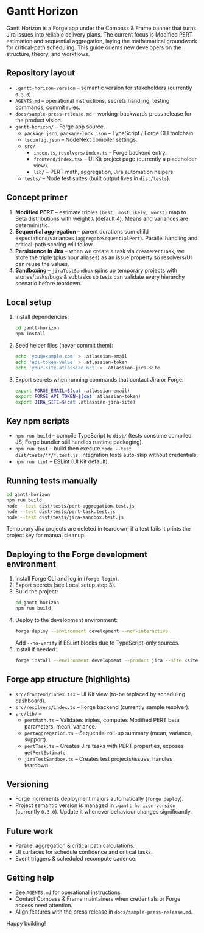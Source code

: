 # Gantt Horizon

Gantt Horizon is a Forge app under the Compass & Frame banner that turns Jira issues into reliable delivery plans. The current focus is Modified PERT estimation and sequential aggregation, laying the mathematical groundwork for critical-path scheduling. This guide orients new developers on the structure, theory, and workflows.

## Repository layout

- `.gantt-horizon-version` – semantic version for stakeholders (currently `0.3.0`).
- `AGENTS.md` – operational instructions, secrets handling, testing commands, commit rules.
- `docs/sample-press-release.md` – working-backwards press release for the product vision.
- `gantt-horizon/` – Forge app source.
  - `package.json`, `package-lock.json` – TypeScript / Forge CLI toolchain.
  - `tsconfig.json` – NodeNext compiler settings.
  - `src/`
    - `index.ts`, `resolvers/index.ts` – Forge backend entry.
    - `frontend/index.tsx` – UI Kit project page (currently a placeholder view).
    - `lib/` – PERT math, aggregation, Jira automation helpers.
  - `tests/` – Node test suites (built output lives in `dist/tests`).

## Concept primer

1. **Modified PERT** – estimate triples `(best, mostLikely, worst)` map to Beta distributions with weight `λ` (default 4). Means and variances are deterministic.
2. **Sequential aggregation** – parent durations sum child expectations/variances (`aggregateSequentialPert`). Parallel handling and critical-path scoring will follow.
3. **Persistence in Jira** – when we create a task via `createPertTask`, we store the triple (plus hour aliases) as an issue property so resolvers/UI can reuse the values.
4. **Sandboxing** – `jiraTestSandbox` spins up temporary projects with stories/tasks/bugs & subtasks so tests can validate every hierarchy scenario before teardown.

## Local setup

1. Install dependencies:
   ```bash
   cd gantt-horizon
   npm install
   ```
2. Seed helper files (never commit them):
   ```bash
   echo 'you@example.com' > .atlassian-email
   echo 'api-token-value' > .atlassian-token
   echo 'your-site.atlassian.net' > .atlassian-jira-site
   ```
3. Export secrets when running commands that contact Jira or Forge:
   ```bash
   export FORGE_EMAIL=$(cat .atlassian-email)
   export FORGE_API_TOKEN=$(cat .atlassian-token)
   export JIRA_SITE=$(cat .atlassian-jira-site)
   ```

## Key npm scripts

- `npm run build` – compile TypeScript to `dist/` (tests consume compiled JS; Forge bundler still handles runtime packaging).
- `npm run test` – build then execute `node --test dist/tests/**/*.test.js`. Integration tests auto-skip without credentials.
- `npm run lint` – ESLint (UI Kit default).

## Running tests manually

```bash
cd gantt-horizon
npm run build
node --test dist/tests/pert-aggregation.test.js
node --test dist/tests/pert-task.test.js
node --test dist/tests/jira-sandbox.test.js
```

Temporary Jira projects are deleted in teardown; if a test fails it prints the project key for manual cleanup.

## Deploying to the Forge development environment

1. Install Forge CLI and log in (`forge login`).
2. Export secrets (see Local setup step 3).
3. Build the project:
   ```bash
   cd gantt-horizon
   npm run build
   ```
4. Deploy to the development environment:
   ```bash
   forge deploy --environment development --non-interactive
   ```
   Add `--no-verify` if ESLint blocks due to TypeScript-only sources.
5. Install if needed:
   ```bash
   forge install --environment development --product jira --site <site>.atlassian.net --non-interactive --confirm-scopes
   ```

## Forge app structure (highlights)

- `src/frontend/index.tsx` – UI Kit view (to-be replaced by scheduling dashboard).
- `src/resolvers/index.ts` – Forge backend (currently sample resolver).
- `src/lib/` –
  - `pertMath.ts` – Validates triples, computes Modified PERT beta parameters, mean, variance.
  - `pertAggregation.ts` – Sequential roll-up summary (mean, variance, support).
  - `pertTask.ts` – Creates Jira tasks with PERT properties, exposes `getPertEstimate`.
  - `jiraTestSandbox.ts` – Creates test projects/issues, handles teardown.

## Versioning

- Forge increments deployment majors automatically (`forge deploy`).
- Project semantic version is managed in `.gantt-horizon-version` (currently `0.3.0`). Update it whenever behaviour changes significantly.

## Future work

- Parallel aggregation & critical path calculations.
- UI surfaces for schedule confidence and critical tasks.
- Event triggers & scheduled recompute cadence.

## Getting help

- See `AGENTS.md` for operational instructions.
- Contact Compass & Frame maintainers when credentials or Forge access need attention.
- Align features with the press release in `docs/sample-press-release.md`.

Happy building!
